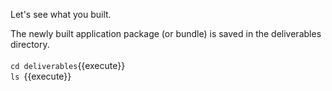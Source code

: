 Let's see what you built.


The newly built application package (or bundle) is saved in the deliverables directory.
<br><br>`cd deliverables`{{execute}}
<br>`ls `{{execute}}
